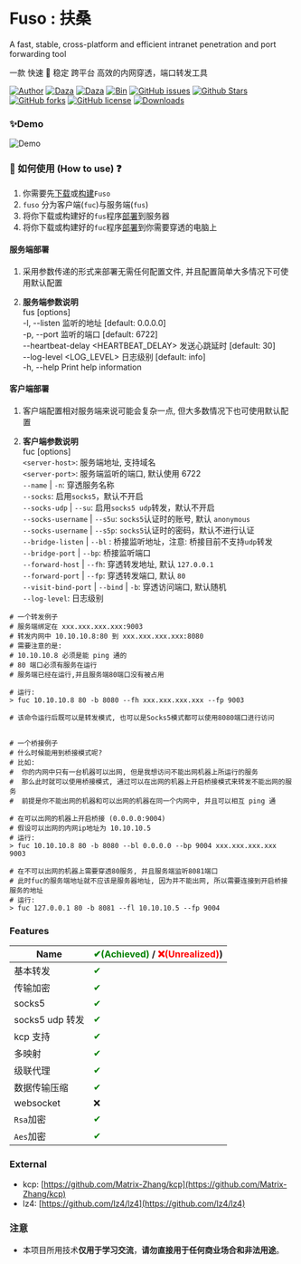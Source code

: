 # Fuso : 扶桑

A fast, stable, cross-platform and efficient intranet penetration and port forwarding tool

一款 快速 🚀 稳定 跨平台 高效的内网穿透，端口转发工具

[![Author](https://img.shields.io/badge/Author-editso-blueviolet)](https://github.com/editso)
[![Daza](https://img.shields.io/badge/Misc-1x2Bytes-blueviolet)](https://github.com/B1eed)
[![Daza](https://img.shields.io/badge/Misc-ifishzz-blueviolet)](https://github.com/ifishzz)
[![Bin](https://img.shields.io/badge/Fuso-Bin-ff69b4)](https://github.com/editso/fuso/releases)
[![GitHub issues](https://img.shields.io/github/issues/editso/fuso)](https://github.com/editso/fuso/issues)
[![Github Stars](https://img.shields.io/github/stars/editso/fuso)](https://github.com/editso/fuso)
[![GitHub forks](https://img.shields.io/github/forks/editso/fuso)](https://github.com/editso/fuso)
[![GitHub license](https://img.shields.io/github/license/editso/fuso)](https://github.com/editso/fuso)
[![Downloads](https://img.shields.io/github/downloads/editso/fuso/total?label=Release%20Download)](https://github.com/editso/fuso/releases/latest)

### ✨Demo

![Demo](demo/demo.gif)

### 👀 如何使用 (How to use) ❓

1. 你需要先[下载](https://github.com/editso/fuso/releases/latest)或[构建](#Build)`Fuso`
2. `fuso` 分为客户端(`fuc`)与服务端(`fus`)
3. 将你下载或构建好的`fus`程序[部署](#服务端部署)到服务器
4. 将你下载或构建好的`fuc`程序[部署](#客户端部署)到你需要穿透的电脑上

#### 服务端部署

1. 采用参数传递的形式来部署无需任何配置文件, 并且配置简单大多情况下可使用默认配置

2. **服务端参数说明**  
   fus [options]  
   -l, --listen <LISTEN> 监听的地址 [default: 0.0.0.0]  
   -p, --port <PORT> 监听的端口 [default: 6722]  
   --heartbeat-delay <HEARTBEAT_DELAY> 发送心跳延时 [default: 30]  
   --log-level <LOG_LEVEL> 日志级别 [default: info]  
   -h, --help Print help information

#### 客户端部署

1. 客户端配置相对服务端来说可能会复杂一点, 但大多数情况下也可使用默认配置

2. **客户端参数说明**  
   fuc [options] <server-host> <server-port>  
   `<server-host>`: 服务端地址, 支持域名  
   `<server-port>`: 服务端监听的端口, 默认使用 6722  
   `--name` | `-n`: 穿透服务名称  
   `--socks`: 启用`socks5`，默认不开启  
   `--socks-udp` | `--su`: 启用`socks5 udp`转发，默认不开启  
   `--socks-username` | `--s5u`: `socks5`认证时的账号, 默认 `anonymous`  
   `--socks-username` | `--s5p`: `socks5`认证时的密码，默认不进行认证  
   `--bridge-listen` | `--bl` : 桥接监听地址，注意: 桥接目前不支持`udp`转发  
   `--bridge-port` | `--bp`: 桥接监听端口  
   `--forward-host` | `--fh`: 穿透转发地址, 默认 `127.0.0.1`  
   `--forward-port` | `--fp`: 穿透转发端口, 默认 `80`  
   `--visit-bind-port` | `--bind` | `-b`: 穿透访问端口, 默认随机  
   `--log-level`: 日志级别

```
# 一个转发例子
# 服务端绑定在 xxx.xxx.xxx.xxx:9003
# 转发内网中 10.10.10.8:80 到 xxx.xxx.xxx.xxx:8080
# 需要注意的是:
# 10.10.10.8 必须是能 ping 通的
# 80 端口必须有服务在运行
# 服务端已经在运行,并且服务端80端口没有被占用

# 运行:
> fuc 10.10.10.8 80 -b 8080 --fh xxx.xxx.xxx.xxx --fp 9003

# 该命令运行后既可以是转发模式, 也可以是Socks5模式都可以使用8080端口进行访问


# 一个桥接例子
# 什么时候能用到桥接模式呢?
# 比如:
#  你的内网中只有一台机器可以出网, 但是我想访问不能出网机器上所运行的服务
#  那么此时就可以使用桥接模式, 通过可以在出网的机器上开启桥接模式来转发不能出网的服务
#  前提是你不能出网的机器和可以出网的机器在同一个内网中, 并且可以相互 ping 通

# 在可以出网的机器上开启桥接 (0.0.0.0:9004)
# 假设可以出网的内网ip地址为 10.10.10.5
# 运行:
> fuc 10.10.10.8 80 -b 8080 --bl 0.0.0.0 --bp 9004 xxx.xxx.xxx.xxx 9003

# 在不可以出网的机器上需要穿透80服务, 并且服务端监听8081端口
# 此时fuc的服务端地址就不应该是服务器地址, 因为并不能出网, 所以需要连接到开启桥接服务的地址
# 运行:
> fuc 127.0.0.1 80 -b 8081 --fl 10.10.10.5 --fp 9004

```

### Features

| Name            | <font color="green">✔(Achieved)</font> / <font color="red">❌(Unrealized)</font>) |
| --------------- | --------------------------------------------------------------------------------- |
| 基本转发        | <font color="green">✔</font>                                                      |
| 传输加密        | <font color="green">✔</font>                                                      |
| socks5          | <font color="green">✔</font>                                                      |
| socks5 udp 转发 | <font color="green">✔</font>                                                      |
| kcp 支持        | <font color="green">✔<font>                                                       |
| 多映射          | <font color="green">✔</font>                                                      |
| 级联代理        | <font color="green">✔</font>                                                      |
| 数据传输压缩    | <font color="green">✔</font>                                                      |
| websocket       | <font color="">❌</font>                                                      |
| `Rsa`加密       | <font color="green">✔</font>                                                      |
| `Aes`加密       | <font color="green">✔</font>                                                      |


### External

- kcp: [https://github.com/Matrix-Zhang/kcp](https://github.com/Matrix-Zhang/kcp)
- lz4: [https://github.com/lz4/lz4](https://github.com/lz4/lz4)

### 注意

- 本项目所用技术**仅用于学习交流**，**请勿直接用于任何商业场合和非法用途**。
